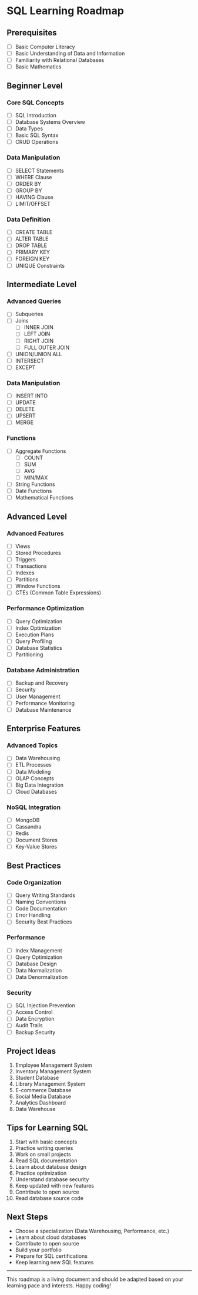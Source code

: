 # SQL Learning Roadmap

## Prerequisites
- [ ] Basic Computer Literacy
- [ ] Basic Understanding of Data and Information
- [ ] Familiarity with Relational Databases
- [ ] Basic Mathematics

## Beginner Level

### Core SQL Concepts
- [ ] SQL Introduction
- [ ] Database Systems Overview
- [ ] Data Types
- [ ] Basic SQL Syntax
- [ ] CRUD Operations

### Data Manipulation
- [ ] SELECT Statements
- [ ] WHERE Clause
- [ ] ORDER BY
- [ ] GROUP BY
- [ ] HAVING Clause
- [ ] LIMIT/OFFSET

### Data Definition
- [ ] CREATE TABLE
- [ ] ALTER TABLE
- [ ] DROP TABLE
- [ ] PRIMARY KEY
- [ ] FOREIGN KEY
- [ ] UNIQUE Constraints

## Intermediate Level

### Advanced Queries
- [ ] Subqueries
- [ ] Joins
  - [ ] INNER JOIN
  - [ ] LEFT JOIN
  - [ ] RIGHT JOIN
  - [ ] FULL OUTER JOIN
- [ ] UNION/UNION ALL
- [ ] INTERSECT
- [ ] EXCEPT

### Data Manipulation
- [ ] INSERT INTO
- [ ] UPDATE
- [ ] DELETE
- [ ] UPSERT
- [ ] MERGE

### Functions
- [ ] Aggregate Functions
  - [ ] COUNT
  - [ ] SUM
  - [ ] AVG
  - [ ] MIN/MAX
- [ ] String Functions
- [ ] Date Functions
- [ ] Mathematical Functions

## Advanced Level

### Advanced Features
- [ ] Views
- [ ] Stored Procedures
- [ ] Triggers
- [ ] Transactions
- [ ] Indexes
- [ ] Partitions
- [ ] Window Functions
- [ ] CTEs (Common Table Expressions)

### Performance Optimization
- [ ] Query Optimization
- [ ] Index Optimization
- [ ] Execution Plans
- [ ] Query Profiling
- [ ] Database Statistics
- [ ] Partitioning

### Database Administration
- [ ] Backup and Recovery
- [ ] Security
- [ ] User Management
- [ ] Performance Monitoring
- [ ] Database Maintenance

## Enterprise Features

### Advanced Topics
- [ ] Data Warehousing
- [ ] ETL Processes
- [ ] Data Modeling
- [ ] OLAP Concepts
- [ ] Big Data Integration
- [ ] Cloud Databases

### NoSQL Integration
- [ ] MongoDB
- [ ] Cassandra
- [ ] Redis
- [ ] Document Stores
- [ ] Key-Value Stores

## Best Practices

### Code Organization
- [ ] Query Writing Standards
- [ ] Naming Conventions
- [ ] Code Documentation
- [ ] Error Handling
- [ ] Security Best Practices

### Performance
- [ ] Index Management
- [ ] Query Optimization
- [ ] Database Design
- [ ] Data Normalization
- [ ] Data Denormalization

### Security
- [ ] SQL Injection Prevention
- [ ] Access Control
- [ ] Data Encryption
- [ ] Audit Trails
- [ ] Backup Security

## Project Ideas
1. Employee Management System
2. Inventory Management System
3. Student Database
4. Library Management System
5. E-commerce Database
6. Social Media Database
7. Analytics Dashboard
8. Data Warehouse

## Tips for Learning SQL
1. Start with basic concepts
2. Practice writing queries
3. Work on small projects
4. Read SQL documentation
5. Learn about database design
6. Practice optimization
7. Understand database security
8. Keep updated with new features
9. Contribute to open source
10. Read database source code

## Next Steps
- Choose a specialization (Data Warehousing, Performance, etc.)
- Learn about cloud databases
- Contribute to open source
- Build your portfolio
- Prepare for SQL certifications
- Keep learning new SQL features

---

This roadmap is a living document and should be adapted based on your learning pace and interests. Happy coding!